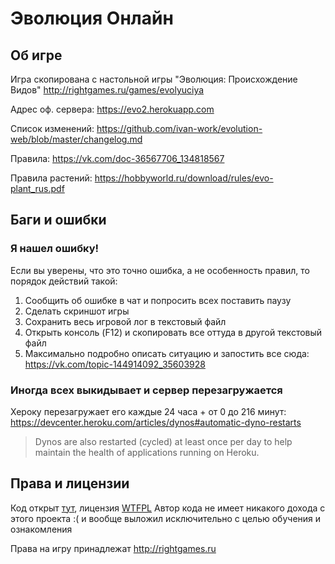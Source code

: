 # Эволюция Онлайн

## Об игре

Игра скопирована с настольной игры "Эволюция: Происхождение Видов" http://rightgames.ru/games/evolyuciya

Адрес оф. сервера: https://evo2.herokuapp.com

Список изменений: https://github.com/ivan-work/evolution-web/blob/master/changelog.md

Правила: https://vk.com/doc-36567706_134818567

Правила растений: https://hobbyworld.ru/download/rules/evo-plant_rus.pdf

## Баги и ошибки

### Я нашел ошибку!

Если вы уверены, что это точно ошибка, а не особенность правил, то порядок действий такой:

1. Сообщить об ошибке в чат и попросить всех поставить паузу
1. Сделать скриншот игры
1. Сохранить весь игровой лог в текстовый файл
1. Открыть консоль (F12) и скопировать все оттуда в другой текстовый файл
1. Максимально подробно описать ситуацию и запостить все сюда: https://vk.com/topic-144914092_35603928

### Иногда всех выкидывает и сервер перезагружается

Хероку перезагружает его каждые 24 часа + от 0 до 216 минут: https://devcenter.heroku.com/articles/dynos#automatic-dyno-restarts

> Dynos are also restarted (cycled) at least once per day to help maintain the health of applications running on Heroku.

## Права и лицензии

Код открыт [тут](https://github.com/ivan-work/evolution-web), лицензия [WTFPL](http://www.wtfpl.net/)
Автор кода не имеет никакого дохода с этого проекта :( и вообще выложил исключительно с целью обучения и ознакомления

Права на игру принадлежат http://rightgames.ru